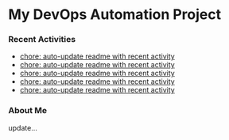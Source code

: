 # My DevOps Automation Project

### Recent Activities
<!-- activity:START -->
- [chore: auto-update readme with recent activity](https://github.com/kaigiii/mybowling-app/commit/5148aa7d2fff162b6e7febfc6535dbd51ce11cc8)
- [chore: auto-update readme with recent activity](https://github.com/kaigiii/mybowling-app/commit/462c723120407702e7b0fd9357cb4939fc933b38)
- [chore: auto-update readme with recent activity](https://github.com/kaigiii/mybowling-app/commit/03871d17b67b4dd3bd6deedf0cfc249edce511d4)
- [chore: auto-update readme with recent activity](https://github.com/kaigiii/mybowling-app/commit/e777c2dafbf5a2c70e03f256642c0e670b9422ca)
- [chore: auto-update readme with recent activity](https://github.com/kaigiii/mybowling-app/commit/03b0bdd865cfe3437a17352ddff67fc5ebed0428)
<!-- activity:END -->

### About Me
<!-- MYLINKS:START -->
<!-- MYLINKS:END -->

update...
